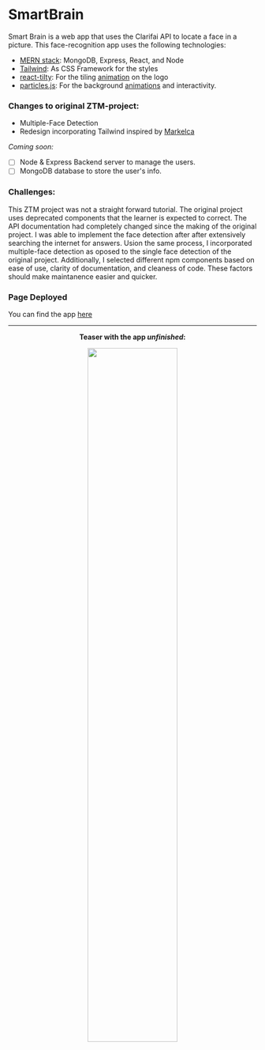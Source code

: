 # SmartBrain

Smart Brain is a web app that uses the Clarifai API to locate a face in a picture. This face-recognition app uses the following technologies:

- [MERN stack](https://www.mongodb.com/mern-stack): MongoDB, Express, React, and Node
- [Tailwind](https://tailwindcss.com/): As CSS Framework for the styles
- [react-tilty](https://www.npmjs.com/package/react-tilty): For the tiling [animation](https://codesandbox.io/s/73rqoq599j?fontsize=14&file=/src/index.js:0-27) on the logo
- [particles.js](https://www.npmjs.com/package/react-tsparticles): For the background [animations](https://vincentgarreau.com/particles.js/) and interactivity.

### Changes to original ZTM-project: 
- Multiple-Face Detection
- Redesign incorporating Tailwind inspired by [Markelca](https://github.com/MarkelCA/smart-brain)

*Coming soon:*
- [ ] Node & Express Backend server to manage the users.
- [ ] MongoDB database to store the user's info.

### Challenges: 
This ZTM project was not a straight forward tutorial. The original project uses deprecated components that the learner is expected to correct. The API documentation had completely changed since the making of the original project. I was able to implement the face detection after after extensively searching the internet for answers. Usion the same process, I incorporated multiple-face detection as oposed to the single face detection of the original project. Additionally, I selected different npm components based on ease of use, clarity of documentation, and cleaness of code.  These factors should make maintanence easier and quicker.

### Page Deployed
You can find the app [here](https://tjrelly.github.io/smart-brain/)

---

<div align='center'>
<p><b>Teaser with the app <em>unfinished</em>:<b></p>
<img src='https://user-images.githubusercontent.com/76633510/122643412-f9c3b780-d10f-11eb-9927-a0b649ee41fb.png' width='60%'/>
</div>

